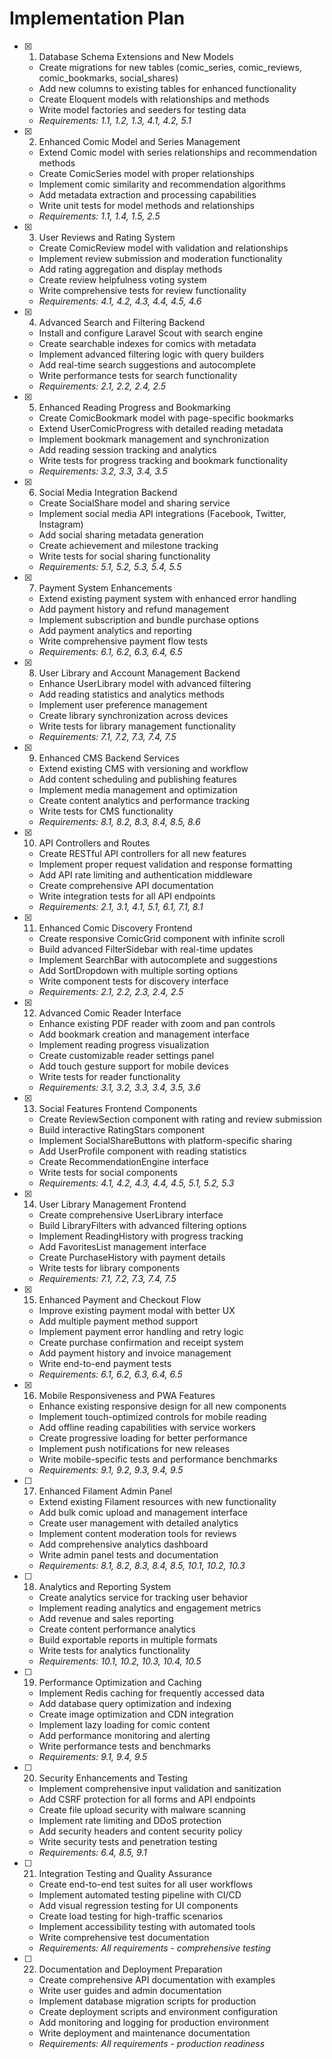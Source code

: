 # Implementation Plan
- [x] 1. Database Schema Extensions and New Models
  - Create migrations for new tables (comic_series, comic_reviews, comic_bookmarks, social_shares)
  - Add new columns to existing tables for enhanced functionality
  - Create Eloquent models with relationships and methods
  - Write model factories and seeders for testing data
  - _Requirements: 1.1, 1.2, 1.3, 4.1, 4.2, 5.1_

- [x] 2. Enhanced Comic Model and Series Management
  - Extend Comic model with series relationships and recommendation methods
  - Create ComicSeries model with proper relationships
  - Implement comic similarity and recommendation algorithms
  - Add metadata extraction and processing capabilities
  - Write unit tests for model methods and relationships
  - _Requirements: 1.1, 1.4, 1.5, 2.5_

- [x] 3. User Reviews and Rating System
  - Create ComicReview model with validation and relationships
  - Implement review submission and moderation functionality
  - Add rating aggregation and display methods
  - Create review helpfulness voting system
  - Write comprehensive tests for review functionality
  - _Requirements: 4.1, 4.2, 4.3, 4.4, 4.5, 4.6_

- [x] 4. Advanced Search and Filtering Backend
  - Install and configure Laravel Scout with search engine
  - Create searchable indexes for comics with metadata
  - Implement advanced filtering logic with query builders
  - Add real-time search suggestions and autocomplete
  - Write performance tests for search functionality
  - _Requirements: 2.1, 2.2, 2.4, 2.5_

- [x] 5. Enhanced Reading Progress and Bookmarking
  - Create ComicBookmark model with page-specific bookmarks
  - Extend UserComicProgress with detailed reading metadata
  - Implement bookmark management and synchronization
  - Add reading session tracking and analytics
  - Write tests for progress tracking and bookmark functionality
  - _Requirements: 3.2, 3.3, 3.4, 3.5_

- [x] 6. Social Media Integration Backend
  - Create SocialShare model and sharing service
  - Implement social media API integrations (Facebook, Twitter, Instagram)
  - Add social sharing metadata generation
  - Create achievement and milestone tracking
  - Write tests for social sharing functionality
  - _Requirements: 5.1, 5.2, 5.3, 5.4, 5.5_

- [x] 7. Payment System Enhancements
  - Extend existing payment system with enhanced error handling
  - Add payment history and refund management
  - Implement subscription and bundle purchase options
  - Add payment analytics and reporting
  - Write comprehensive payment flow tests
  - _Requirements: 6.1, 6.2, 6.3, 6.4, 6.5_

- [x] 8. User Library and Account Management Backend
  - Enhance UserLibrary model with advanced filtering
  - Add reading statistics and analytics methods
  - Implement user preference management
  - Create library synchronization across devices
  - Write tests for library management functionality
  - _Requirements: 7.1, 7.2, 7.3, 7.4, 7.5_

- [x] 9. Enhanced CMS Backend Services
  - Extend existing CMS with versioning and workflow
  - Add content scheduling and publishing features
  - Implement media management and optimization
  - Create content analytics and performance tracking
  - Write tests for CMS functionality
  - _Requirements: 8.1, 8.2, 8.3, 8.4, 8.5, 8.6_

- [x] 10. API Controllers and Routes
  - Create RESTful API controllers for all new features
  - Implement proper request validation and response formatting
  - Add API rate limiting and authentication middleware
  - Create comprehensive API documentation
  - Write integration tests for all API endpoints
  - _Requirements: 2.1, 3.1, 4.1, 5.1, 6.1, 7.1, 8.1_

- [x] 11. Enhanced Comic Discovery Frontend
  - Create responsive ComicGrid component with infinite scroll
  - Build advanced FilterSidebar with real-time updates
  - Implement SearchBar with autocomplete and suggestions
  - Add SortDropdown with multiple sorting options
  - Write component tests for discovery interface
  - _Requirements: 2.1, 2.2, 2.3, 2.4, 2.5_

- [x] 12. Advanced Comic Reader Interface
  - Enhance existing PDF reader with zoom and pan controls
  - Add bookmark creation and management interface
  - Implement reading progress visualization
  - Create customizable reader settings panel
  - Add touch gesture support for mobile devices
  - Write tests for reader functionality
  - _Requirements: 3.1, 3.2, 3.3, 3.4, 3.5, 3.6_

- [x] 13. Social Features Frontend Components
  - Create ReviewSection component with rating and review submission
  - Build interactive RatingStars component
  - Implement SocialShareButtons with platform-specific sharing
  - Add UserProfile component with reading statistics
  - Create RecommendationEngine interface
  - Write tests for social components
  - _Requirements: 4.1, 4.2, 4.3, 4.4, 4.5, 5.1, 5.2, 5.3_

- [x] 14. User Library Management Frontend
  - Create comprehensive UserLibrary interface
  - Build LibraryFilters with advanced filtering options
  - Implement ReadingHistory with progress tracking
  - Add FavoritesList management interface
  - Create PurchaseHistory with payment details
  - Write tests for library components
  - _Requirements: 7.1, 7.2, 7.3, 7.4, 7.5_

- [x] 15. Enhanced Payment and Checkout Flow
  - Improve existing payment modal with better UX
  - Add multiple payment method support
  - Implement payment error handling and retry logic
  - Create purchase confirmation and receipt system
  - Add payment history and invoice management
  - Write end-to-end payment tests
  - _Requirements: 6.1, 6.2, 6.3, 6.4, 6.5_

- [x] 16. Mobile Responsiveness and PWA Features
  - Enhance existing responsive design for all new components
  - Implement touch-optimized controls for mobile reading
  - Add offline reading capabilities with service workers
  - Create progressive loading for better performance
  - Implement push notifications for new releases
  - Write mobile-specific tests and performance benchmarks
  - _Requirements: 9.1, 9.2, 9.3, 9.4, 9.5_

- [ ] 17. Enhanced Filament Admin Panel
  - Extend existing Filament resources with new functionality
  - Add bulk comic upload and management interface
  - Create user management with detailed analytics
  - Implement content moderation tools for reviews
  - Add comprehensive analytics dashboard
  - Write admin panel tests and documentation
  - _Requirements: 8.1, 8.2, 8.3, 8.4, 8.5, 10.1, 10.2, 10.3_

- [ ] 18. Analytics and Reporting System
  - Create analytics service for tracking user behavior
  - Implement reading analytics and engagement metrics
  - Add revenue and sales reporting
  - Create content performance analytics
  - Build exportable reports in multiple formats
  - Write tests for analytics functionality
  - _Requirements: 10.1, 10.2, 10.3, 10.4, 10.5_

- [ ] 19. Performance Optimization and Caching
  - Implement Redis caching for frequently accessed data
  - Add database query optimization and indexing
  - Create image optimization and CDN integration
  - Implement lazy loading for comic content
  - Add performance monitoring and alerting
  - Write performance tests and benchmarks
  - _Requirements: 9.1, 9.4, 9.5_

- [ ] 20. Security Enhancements and Testing
  - Implement comprehensive input validation and sanitization
  - Add CSRF protection for all forms and API endpoints
  - Create file upload security with malware scanning
  - Implement rate limiting and DDoS protection
  - Add security headers and content security policy
  - Write security tests and penetration testing
  - _Requirements: 6.4, 8.5, 9.1_

- [ ] 21. Integration Testing and Quality Assurance
  - Create end-to-end test suites for all user workflows
  - Implement automated testing pipeline with CI/CD
  - Add visual regression testing for UI components
  - Create load testing for high-traffic scenarios
  - Implement accessibility testing with automated tools
  - Write comprehensive test documentation
  - _Requirements: All requirements - comprehensive testing_

- [ ] 22. Documentation and Deployment Preparation
  - Create comprehensive API documentation with examples
  - Write user guides and admin documentation
  - Implement database migration scripts for production
  - Create deployment scripts and environment configuration
  - Add monitoring and logging for production environment
  - Write deployment and maintenance documentation
  - _Requirements: All requirements - production readiness_
